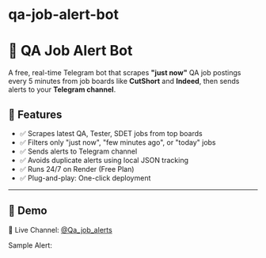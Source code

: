 # qa-job-alert-bot

# 🤖 QA Job Alert Bot

A free, real-time Telegram bot that scrapes **"just now"** QA job postings every 5 minutes from job boards like **CutShort** and **Indeed**, then sends alerts to your **Telegram channel**.

## 📌 Features

- ✅ Scrapes latest QA, Tester, SDET jobs from top boards
- ✅ Filters only "just now", "few minutes ago", or "today" jobs
- ✅ Sends alerts to Telegram channel
- ✅ Avoids duplicate alerts using local JSON tracking
- ✅ Runs 24/7 on Render (Free Plan)
- ✅ Plug-and-play: One-click deployment

---

## 🚀 Demo

📢 Live Channel: [@Qa_job_alerts](https://t.me/Qa_job_alerts)

Sample Alert:
